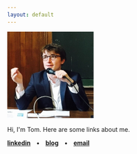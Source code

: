 ```yaml
---
layout: default
---
```

<img border="0" height="200" src="/images/tsphoto.jpg" width="200" />


Hi, I'm Tom. Here are some links about me. 


**[linkedin](https://www.linkedin.com/in/thomasmsittler/) • [blog](https://fragile-credences.github.io/) • [email](mailto:tmksitt@gmail.com)**
